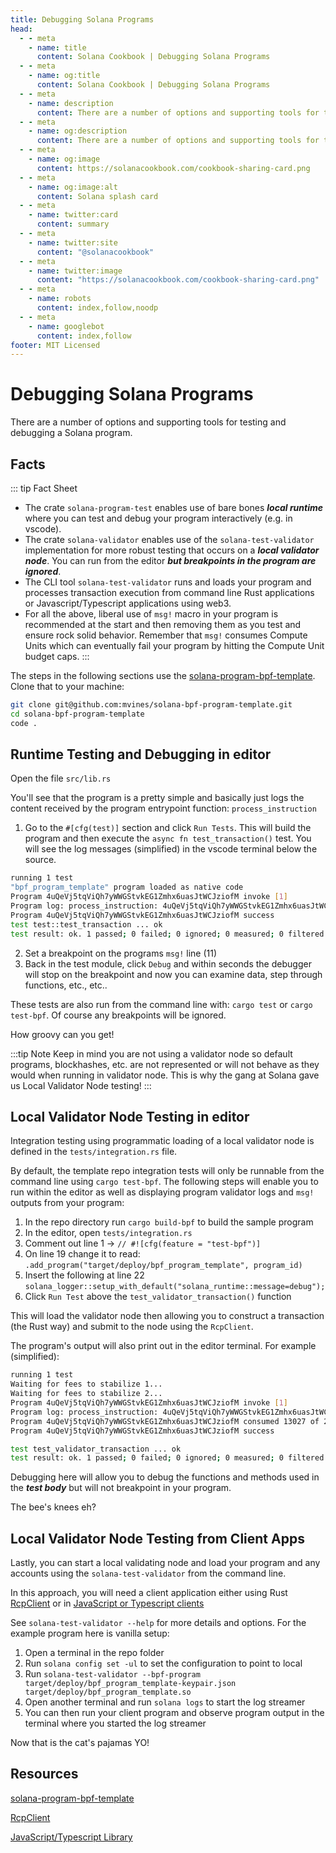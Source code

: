 ```yaml
---
title: Debugging Solana Programs
head:
  - - meta
    - name: title
      content: Solana Cookbook | Debugging Solana Programs
  - - meta
    - name: og:title
      content: Solana Cookbook | Debugging Solana Programs
  - - meta
    - name: description
      content: There are a number of options and supporting tools for testing and debugging a Solana BPF program.
  - - meta
    - name: og:description
      content: There are a number of options and supporting tools for testing and debugging a Solana BPF program.
  - - meta
    - name: og:image
      content: https://solanacookbook.com/cookbook-sharing-card.png
  - - meta
    - name: og:image:alt
      content: Solana splash card
  - - meta
    - name: twitter:card
      content: summary
  - - meta
    - name: twitter:site
      content: "@solanacookbook"
  - - meta
    - name: twitter:image
      content: "https://solanacookbook.com/cookbook-sharing-card.png"
  - - meta
    - name: robots
      content: index,follow,noodp
  - - meta
    - name: googlebot
      content: index,follow
footer: MIT Licensed
---
```


# Debugging Solana Programs

There are a number of options and supporting tools for testing and debugging a Solana program.

## Facts

::: tip Fact Sheet
- The crate `solana-program-test` enables use of bare bones **_local runtime_** where you can test and debug
your program interactively (e.g. in vscode).
- The crate `solana-validator` enables use of the `solana-test-validator` implementation for more robust
testing that occurs on a **_local validator node_**. You can run from the editor **_but breakpoints in the
program are ignored_**.
- The CLI tool `solana-test-validator` runs and loads your program and processes transaction execution from
command line Rust applications or Javascript/Typescript applications using web3.
- For all the above, liberal use of `msg!` macro in your program is recommended at the start and then
removing them as you test and ensure rock solid behavior. Remember that `msg!` consumes Compute Units which
can eventually fail your program by hitting the Compute Unit budget caps.
:::

The steps in the following sections use the [solana-program-bpf-template](#resources). Clone that to your
machine:
```bash
git clone git@github.com:mvines/solana-bpf-program-template.git
cd solana-bpf-program-template
code .
```
## Runtime Testing and Debugging in editor

Open the file `src/lib.rs`

You'll see that the program is a pretty simple and basically just logs the content received by
the program entrypoint function: `process_instruction`

1. Go to the `#[cfg(test)]` section and click `Run Tests`. This will build the program and then
execute the `async fn test_transaction()` test. You will see the log messages (simplified) in the vscode terminal below
the source.
```bash
running 1 test
"bpf_program_template" program loaded as native code
Program 4uQeVj5tqViQh7yWWGStvkEG1Zmhx6uasJtWCJziofM invoke [1]
Program log: process_instruction: 4uQeVj5tqViQh7yWWGStvkEG1Zmhx6uasJtWCJziofM: 1 accounts, data=[1, 2, 3]
Program 4uQeVj5tqViQh7yWWGStvkEG1Zmhx6uasJtWCJziofM success
test test::test_transaction ... ok
test result: ok. 1 passed; 0 failed; 0 ignored; 0 measured; 0 filtered out; finished in 33.41s
```
2. Set a breakpoint on the programs `msg!` line (11)
3. Back in the test module, click `Debug` and within seconds the debugger will stop on the breakpoint and
now you can examine data, step through functions, etc., etc..

These tests are also run from the command line with:
`cargo test` or `cargo test-bpf`. Of course any breakpoints will be ignored.

How groovy can you get!

:::tip Note
Keep in mind you are not using a validator node so default programs, blockhashes, etc. are not represented or
will not behave as they would when running in validator node. This is why the gang at Solana gave us
Local Validator Node testing!
:::


## Local Validator Node Testing in editor

Integration testing using programmatic loading of a local validator node is defined in the
`tests/integration.rs` file.

By default, the template repo integration tests will only be runnable from the command line
using `cargo test-bpf`. The following steps will enable you to run within the editor as well
as displaying program validator logs and `msg!` outputs from your program:

1. In the repo directory run `cargo build-bpf` to build the sample program
2. In the editor, open `tests/integration.rs`
3. Comment out line 1 -> `// #![cfg(feature = "test-bpf")]`
4. On line 19 change it to read: `.add_program("target/deploy/bpf_program_template", program_id)`
5. Insert the following at line 22 `solana_logger::setup_with_default("solana_runtime::message=debug");`
6. Click `Run Test` above the `test_validator_transaction()` function

This will load the validator node then allowing you to construct a transaction (the Rust way) and
submit to the node using the `RcpClient`.

The program's output will also print out in the editor terminal. For example (simplified):
```bash
running 1 test
Waiting for fees to stabilize 1...
Waiting for fees to stabilize 2...
Program 4uQeVj5tqViQh7yWWGStvkEG1Zmhx6uasJtWCJziofM invoke [1]
Program log: process_instruction: 4uQeVj5tqViQh7yWWGStvkEG1Zmhx6uasJtWCJziofM: 1 accounts, data=[1, 2, 3]
Program 4uQeVj5tqViQh7yWWGStvkEG1Zmhx6uasJtWCJziofM consumed 13027 of 200000 compute units
Program 4uQeVj5tqViQh7yWWGStvkEG1Zmhx6uasJtWCJziofM success

test test_validator_transaction ... ok
test result: ok. 1 passed; 0 failed; 0 ignored; 0 measured; 0 filtered out; finished in 6.40s
```
Debugging here will allow you to debug the functions and methods used in the **_test body_** but will
not breakpoint in your program.

The bee's knees eh?

## Local Validator Node Testing from Client Apps
Lastly, you can start a local validating node and load your program and any accounts using the `solana-test-validator`
from the command line.

In this approach, you will need a client application either using Rust [RcpClient](#resources) or in
[JavaScript or Typescript clients](#resources)

See `solana-test-validator --help` for more details and options. For the example program here is vanilla setup:
1. Open a terminal in the repo folder
2. Run `solana config set -ul` to set the configuration to point to local
3. Run `solana-test-validator --bpf-program target/deploy/bpf_program_template-keypair.json target/deploy/bpf_program_template.so`
4. Open another terminal and run `solana logs` to start the log streamer
5. You can then run your client program and observe program output in the terminal where you started the log streamer

Now that is the cat's pajamas YO!

## Resources
[solana-program-bpf-template](https://github.com/mvines/solana-bpf-program-template)

[RcpClient](https://docs.rs/solana-client/latest/solana_client/rpc_client/struct.RpcClient.html)

[JavaScript/Typescript Library](https://solana-labs.github.io/solana-web3.js/)
